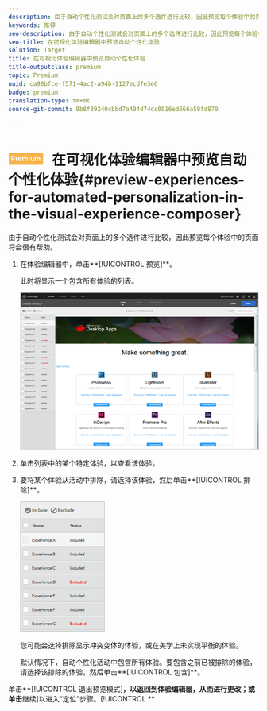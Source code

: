 ```yaml
---
description: 由于自动个性化测试会对页面上的多个选件进行比较，因此预览每个体验中的页面将会很有帮助。
keywords: 推荐
seo-description: 由于自动个性化测试会对页面上的多个选件进行比较，因此预览每个体验中的页面将会很有帮助。
seo-title: 在可视化体验编辑器中预览自动个性化体验
solution: Target
title: 在可视化体验编辑器中预览自动个性化体验
title-outputclass: premium
topic: Premium
uuid: ca98bfce-f571-4ac2-a94b-1127ecd7e3e6
badge: premium
translation-type: tm+mt
source-git-commit: 9b8f39240cbbd7a494d74dc0016ed666a58fd870

---
```



# ![PREMIUM](/help/assets/premium.png) 在可视化体验编辑器中预览自动个性化体验{#preview-experiences-for-automated-personalization-in-the-visual-experience-composer}

由于自动个性化测试会对页面上的多个选件进行比较，因此预览每个体验中的页面将会很有帮助。

1. 在体验编辑器中，单击**[!UICONTROL 预览]**。

   此时将显示一个包含所有体验的列表。

   ![](assets/ap_preview.png)

1. 单击列表中的某个特定体验，以查看该体验。

1. 要将某个体验从活动中排除，请选择该体验，然后单击**[!UICONTROL 排除]**。

   ![](assets/ap_exclude.png)

   您可能会选择排除显示冲突变体的体验，或在美学上未实现平衡的体验。

   默认情况下，自动个性化活动中包含所有体验。要包含之前已被排除的体验，请选择该排除的体验，然后单击**[!UICONTROL 包含]**。

单击**[!UICONTROL 退出预览模式]**，以返回到体验编辑器，从而进行更改；或单击**继续]以进入“定位”步骤。[!UICONTROL **
